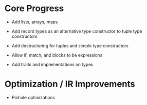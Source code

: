 # Core Progress

- Add lists, arrays, maps

- Add record types as an alternative type constructor to tuple type constructors

- Add destructuring for tuples and simple type constructors

- Allow if, match, and blocks to be expressions

- Add traits and implementations on types



# Optimization / IR Improvements

- Pinhole optimizations
